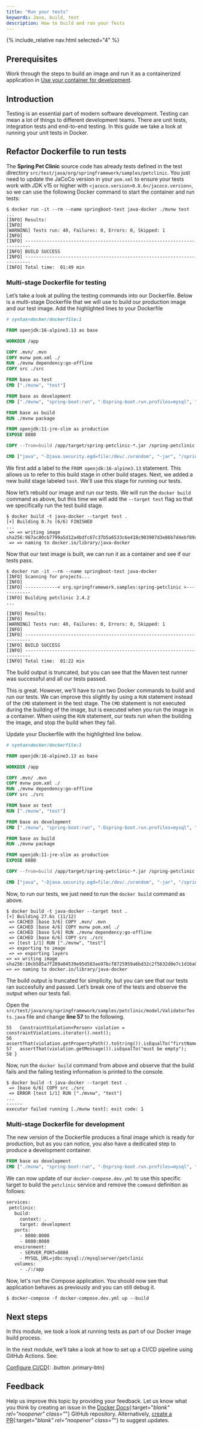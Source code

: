 ```yaml
---
title: "Run your tests"
keywords: Java, build, test
description: How to build and run your Tests
---
```


{% include_relative nav.html selected="4" %}

## Prerequisites

Work through the steps to build an image and run it as a containerized application in [Use your container for development](develop.md).

## Introduction

Testing is an essential part of modern software development. Testing can mean a lot of things to different development teams. There are unit tests, integration tests and end-to-end testing. In this guide we take a look at running your unit tests in Docker.

## Refactor Dockerfile to run tests

The **Spring Pet Clinic** source code has already tests defined in the test directory `src/test/java/org/springframework/samples/petclinic`. You just need to update the JaCoCo version in your `pom.xml` to ensure your tests work with JDK v15 or higher with `<jacoco.version>0.8.6</jacoco.version>`, so we can use the following Docker command to start the container and run tests:

```console
$ docker run -it --rm --name springboot-test java-docker ./mvnw test
...
[INFO] Results:
[INFO]
[WARNING] Tests run: 40, Failures: 0, Errors: 0, Skipped: 1
[INFO]
[INFO] ------------------------------------------------------------------------
[INFO] BUILD SUCCESS
[INFO] ------------------------------------------------------------------------
[INFO] Total time:  01:49 min
```

### Multi-stage Dockerfile for testing

Let’s take a look at pulling the testing commands into our Dockerfile. Below is a multi-stage Dockerfile that we will use to build our production image and our test image. Add the highlighted lines to your Dockerfile

```dockerfile
# syntax=docker/dockerfile:1

FROM openjdk:16-alpine3.13 as base

WORKDIR /app

COPY .mvn/ .mvn
COPY mvnw pom.xml ./
RUN ./mvnw dependency:go-offline
COPY src ./src

FROM base as test
CMD ["./mvnw", "test"]

FROM base as development
CMD ["./mvnw", "spring-boot:run", "-Dspring-boot.run.profiles=mysql", "-Dspring-boot.run.jvmArguments='-agentlib:jdwp=transport=dt_socket,server=y,suspend=n,address=*:8000'"]

FROM base as build
RUN ./mvnw package

FROM openjdk:11-jre-slim as production
EXPOSE 8080

COPY --from=build /app/target/spring-petclinic-*.jar /spring-petclinic.jar

CMD ["java", "-Djava.security.egd=file:/dev/./urandom", "-jar", "/spring-petclinic.jar"]
```

We first add a label to the `FROM openjdk:16-alpine3.13` statement. This allows us to refer to this build stage in other build stages. Next, we added a new build stage labeled `test`. We'll use this stage for running our tests.

Now let’s rebuild our image and run our tests. We will run the `docker build` command as above, but this time we will add the `--target test` flag so that we specifically run the test build stage.

```console
$ docker build -t java-docker --target test .
[+] Building 0.7s (6/6) FINISHED
...
 => => writing image sha256:967ac80cb7799a5d12a4bdfc67c37b5a6533c6e418c903907d3e86b7d4ebf89a
 => => naming to docker.io/library/java-docker
```

Now that our test image is built, we can run it as a container and see if our tests pass.

```console
$ docker run -it --rm --name springboot-test java-docker
[INFO] Scanning for projects...
[INFO]
[INFO] ------------< org.springframework.samples:spring-petclinic >------------
[INFO] Building petclinic 2.4.2
...

[INFO] Results:
[INFO]
[WARNING] Tests run: 40, Failures: 0, Errors: 0, Skipped: 1
[INFO]
[INFO] ------------------------------------------------------------------------
[INFO] BUILD SUCCESS
[INFO] ------------------------------------------------------------------------
[INFO] Total time:  01:22 min
```

The build output is truncated, but you can see that the Maven test runner was successful and all our tests passed.

This is great. However, we'll have to run two Docker commands to build and run our tests. We can improve this slightly by using a `RUN` statement instead of the `CMD` statement in the test stage. The `CMD` statement is not executed during the building of the image, but is executed when you run the image in a container. When using the `RUN` statement, our tests run when the building the image, and stop the build when they fail.

Update your Dockerfile with the highlighted line below.

```dockerfile
# syntax=docker/dockerfile:1

FROM openjdk:16-alpine3.13 as base

WORKDIR /app

COPY .mvn/ .mvn
COPY mvnw pom.xml ./
RUN ./mvnw dependency:go-offline
COPY src ./src

FROM base as test
RUN ["./mvnw", "test"]

FROM base as development
CMD ["./mvnw", "spring-boot:run", "-Dspring-boot.run.profiles=mysql", "-Dspring-boot.run.jvmArguments='-agentlib:jdwp=transport=dt_socket,server=y,suspend=n,address=*:8000'"]

FROM base as build
RUN ./mvnw package

FROM openjdk:11-jre-slim as production
EXPOSE 8080

COPY --from=build /app/target/spring-petclinic-*.jar /spring-petclinic.jar

CMD ["java", "-Djava.security.egd=file:/dev/./urandom", "-jar", "/spring-petclinic.jar"]
```

Now, to run our tests, we just need to run the `docker build` command as above.

```console
$ docker build -t java-docker --target test .
[+] Building 27.6s (11/12)
 => CACHED [base 3/6] COPY .mvn/ .mvn
 => CACHED [base 4/6] COPY mvnw pom.xml ./
 => CACHED [base 5/6] RUN ./mvnw dependency:go-offline
 => CACHED [base 6/6] COPY src ./src
 => [test 1/1] RUN ["./mvnw", "test"]
 => exporting to image
 => => exporting layers
=> => writing image sha256:10cb585a7f289a04539e95d583ae97bcf8725959a6bd32c2f5632d0e7c1d16a0
=> => naming to docker.io/library/java-docker
```

The build output is truncated for simplicity, but you can see that our tests ran succesfully and passed. Let’s break one of the tests and observe the output when our tests fail.

Open the `src/test/java/org/springframework/samples/petclinic/model/ValidatorTests.java` file and change **line 57** to the following.

```shell
55   ConstraintViolation<Person> violation = constraintViolations.iterator().next();
56   assertThat(violation.getPropertyPath().toString()).isEqualTo("firstName");
57   assertThat(violation.getMessage()).isEqualTo("must be empty");
58 }
```

Now, run the `docker build` command from above and observe that the build fails and the failing testing information is printed to the console.

```console
$ docker build -t java-docker --target test .
 => [base 6/6] COPY src ./src
 => ERROR [test 1/1] RUN ["./mvnw", "test"]
...
------
executor failed running [./mvnw test]: exit code: 1
```

### Multi-stage Dockerfile for development

The new version of the Dockerfile produces a final image which is ready for production, but as you can notice, you also have a dedicated step to produce a development container.

```dockerfile
FROM base as development
CMD ["./mvnw", "spring-boot:run", "-Dspring-boot.run.profiles=mysql", "-Dspring-boot.run.jvmArguments='-agentlib:jdwp=transport=dt_socket,server=y,suspend=n,address=*:8000'"]
```

We can now update of our `docker-compose.dev.yml` to use this specific target to build the `petclinic` service and remove the `command` definition as follows:

```dockerfile
services:
 petclinic:
   build:
     context: .
     target: development
   ports:
     - 8000:8000
     - 8080:8080
   environment:
     - SERVER_PORT=8080
     - MYSQL_URL=jdbc:mysql://mysqlserver/petclinic
   volumes:
     - ./:/app
```

Now, let's run the Compose application. You should now see that application behaves as previously and you can still debug it.

```console
$ docker-compose -f docker-compose.dev.yml up --build
```

## Next steps

In this module, we took a look at running tests as part of our Docker image build process.

In the next module, we’ll take a look at how to set up a CI/CD pipeline using GitHub Actions. See:

[Configure CI/CD](configure-ci-cd.md){: .button .primary-btn}

## Feedback

Help us improve this topic by providing your feedback. Let us know what you think by creating an issue in the [Docker Docs](https://github.com/docker/docker.github.io/issues/new?title=[Java%20docs%20feedback]){:target="_blank" rel="noopener" class="_"} GitHub repository. Alternatively, [create a PR](https://github.com/docker/docker.github.io/pulls){:target="_blank" rel="noopener" class="_"} to suggest updates.

<br />
